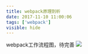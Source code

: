 ```yaml
---
title: webpack原理剖析
date: 2017-11-10 11:00:06
tags: ['webpack']
visible: hide
---
```


webpack工作流程图，待完善
![](/img/webpack工作流程图.jpg)
